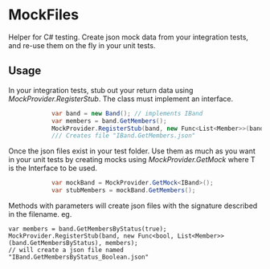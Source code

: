 # MockFiles

Helper for C# testing. Create json mock data from your integration tests, and re-use them on the fly in your unit tests.

## Usage

In your integration tests, stub out your return data using *MockProvider.RegisterStub*. The class must implement an interface.


```c#
            var band = new Band(); // implements IBand
            var members = band.GetMembers();
            MockProvider.RegisterStub(band, new Func<List<Member>>(band.GetMembers), members);
            /// Creates file "IBand.GetMembers.json"
```

Once the json files exist in your test folder. Use them as much as you want in your unit tests by creating mocks using *MockProvider.GetMock<T>* where T is the Interface to be used.


```c#
            var mockBand = MockProvider.GetMock<IBand>();
            var stubMembers = mockBand.GetMembers();
```

Methods with parameters will create json files with the signature described in the filename.
eg. 
```
var members = band.GetMembersByStatus(true);
MockProvider.RegisterStub(band, new Func<bool, List<Member>>(band.GetMembersByStatus), members); 
// will create a json file named "IBand.GetMembersByStatus_Boolean.json"
